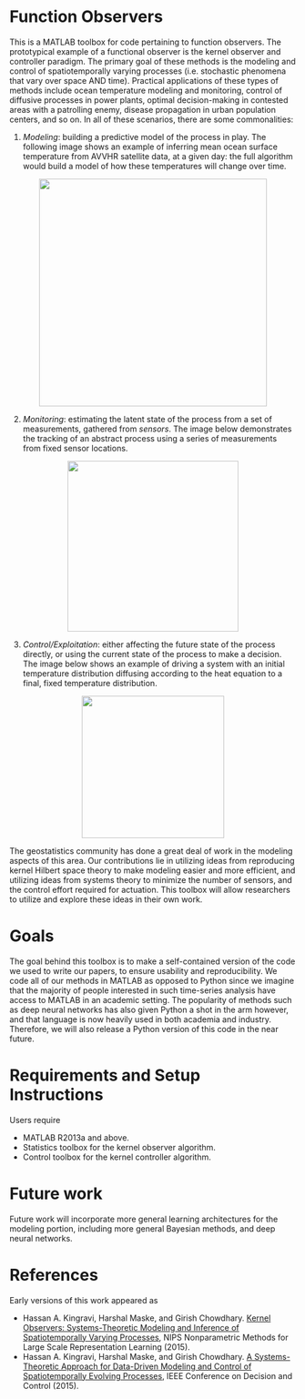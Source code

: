 # Function Observers
This is a MATLAB toolbox for code pertaining to function observers.
The prototypical example of a functional observer is the
kernel observer and controller paradigm. The primary goal of these methods is the modeling and control of
spatiotemporally varying processes (i.e. stochastic phenomena that vary
over space AND time). Practical applications of these types of methods
include ocean temperature modeling and monitoring, control of diffusive
processes in power plants, optimal decision-making in contested areas with a
patrolling enemy, disease propagation in urban population centers, and so on.
In all of these scenarios, there are some commonalities:

1. *Modeling*: building a predictive model of the process in play. The following
   image shows an example of inferring mean ocean surface temperature from AVVHR
   satellite data, at a given day: the full algorithm would build a model of how
   these temperatures will change over time.
<p align="center">
<img src ="http://hassanakingravi.com/Images/papers/inference_example.png" width=400>
</p>

2. *Monitoring*: estimating the latent state of the process from
    a set of measurements, gathered from *sensors*. The image below demonstrates
    the tracking of an abstract process using a series of measurements from fixed
    sensor locations.
<p align="center">
<img src ="http://hassanakingravi.com/Images/papers/monitoring_example.png" width=300>
</p>

3. *Control/Exploitation*: either affecting the future state of the process
    directly, or using the current state of the process to make a decision.
    The image below shows an example of driving a system with an initial temperature
    distribution diffusing according to the heat equation to a final, fixed temperature
    distribution.
<p align="center">
<img src ="http://hassanakingravi.com/Images/papers/controlled_pde_heat.jpg" width=250>
</p>

The geostatistics community has done a great deal of work in the modeling aspects
of this area. Our contributions lie in utilizing ideas from reproducing kernel
Hilbert space theory to make modeling easier and more efficient, and utilizing
ideas from systems theory to minimize the number of sensors, and the control
effort required for actuation. This toolbox will allow researchers to utilize and
explore these ideas in their own work.

# Goals
The goal behind this toolbox is to make a self-contained version of
the code we used to write our papers, to ensure usability and
reproducibility. We code all of our methods in MATLAB as opposed to
Python since we imagine that the majority of people interested in such
time-series analysis have access to MATLAB in an academic setting. The
popularity of methods such as deep neural networks has also given Python
a shot in the arm however, and that language is now heavily used in both
academia and industry. Therefore, we will also release a Python version
of this code in the near future.

# Requirements and Setup Instructions
Users require
* MATLAB R2013a and above.
* Statistics toolbox for the kernel observer algorithm.
* Control toolbox for the kernel controller algorithm.

# Future work
Future work will incorporate more general learning architectures for the modeling
portion, including more general Bayesian methods, and deep neural networks.


# References
Early versions of this work appeared as
* Hassan A. Kingravi, Harshal Maske, and Girish Chowdhary.
  [Kernel Observers: Systems-Theoretic Modeling and Inference of Spatiotemporally Varying Processes](http://hassanakingravi.com/papers/2015/NIPS_2015.pdf),
   NIPS Nonparametric Methods for Large Scale Representation Learning (2015).
* Hassan A. Kingravi, Harshal Maske, and Girish Chowdhary.
  [A Systems-Theoretic Approach for Data-Driven Modeling and Control
    of Spatiotemporally Evolving Processes](http://hassanakingravi.com/papers/2015/CDC_2015.pdf),
   IEEE Conference on Decision and Control (2015).
